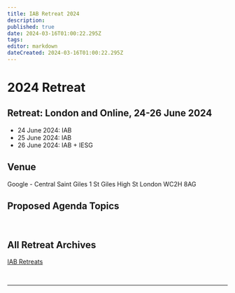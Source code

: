 ```yaml
---
title: IAB Retreat 2024
description: 
published: true
date: 2024-03-16T01:00:22.295Z
tags: 
editor: markdown
dateCreated: 2024-03-16T01:00:22.295Z
---
```


# 2024 Retreat

## Retreat: London and Online, 24-26 June 2024

* 24 June 2024: IAB 
* 25 June 2024: IAB 
* 26 June 2024: IAB + IESG

## Venue

Google - Central Saint Giles
1 St Giles High St
London
WC2H 8AG

## Proposed Agenda Topics

&nbsp;

## All Retreat Archives
[IAB Retreats](/group/iab/IAB_Retreats)

&nbsp;
&nbsp;
&nbsp;

---
